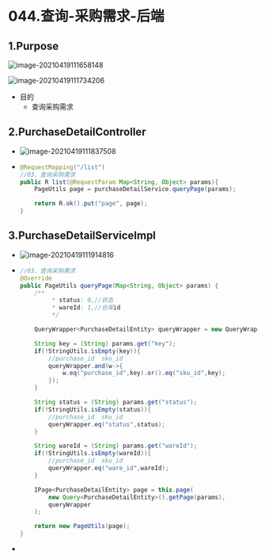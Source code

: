 # 044.查询-采购需求-后端

## 1.Purpose

![image-20210419111658148](https://raw.githubusercontent.com/TWDH/Leetcode-From-Zero/pictures/img/image-20210419111658148.png)

![image-20210419111734206](https://raw.githubusercontent.com/TWDH/Leetcode-From-Zero/pictures/img/image-20210419111734206.png)

* 目的
  * 查询采购需求

## 2.PurchaseDetailController

* ![image-20210419111837508](https://raw.githubusercontent.com/TWDH/Leetcode-From-Zero/pictures/img/image-20210419111837508.png)



* ```java
  @RequestMapping("/list")
  //03、查询采购需求
  public R list(@RequestParam Map<String, Object> params){
      PageUtils page = purchaseDetailService.queryPage(params);
  
      return R.ok().put("page", page);
  }
  ```

## 3.PurchaseDetailServiceImpl

* ![image-20210419111914816](https://raw.githubusercontent.com/TWDH/Leetcode-From-Zero/pictures/img/image-20210419111914816.png)



* ```java
  //03、查询采购需求
  @Override
  public PageUtils queryPage(Map<String, Object> params) {
      /**
           * status: 0,//状态
           * wareId: 1,//仓库id
           */
  
      QueryWrapper<PurchaseDetailEntity> queryWrapper = new QueryWrapper<PurchaseDetailEntity>();
  
      String key = (String) params.get("key");
      if(!StringUtils.isEmpty(key)){
          //purchase_id  sku_id
          queryWrapper.and(w->{
              w.eq("purchase_id",key).or().eq("sku_id",key);
          });
      }
  
      String status = (String) params.get("status");
      if(!StringUtils.isEmpty(status)){
          //purchase_id  sku_id
          queryWrapper.eq("status",status);
      }
  
      String wareId = (String) params.get("wareId");
      if(!StringUtils.isEmpty(wareId)){
          //purchase_id  sku_id
          queryWrapper.eq("ware_id",wareId);
      }
  
      IPage<PurchaseDetailEntity> page = this.page(
          new Query<PurchaseDetailEntity>().getPage(params),
          queryWrapper
      );
  
      return new PageUtils(page);
  }
  ```

* 
